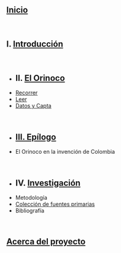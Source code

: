 ## [Inicio](index.html)
<br>

## I. [Introducción](intro.html)
<br>

- ##  II. [El Orinoco](orinoco.html)
- [Recorrer](recorrer.html)
- [Leer](leer.html)
- [Datos y Capta](datos.html)
<br>

- ## [III. Epílogo](epilogo.html)
- El Orinoco en la invención de Colombia
<br>

- ## IV. [Investigación](investigacion.html)
- Metodología
- [Colección de fuentes primarias](https://mariajoafana.github.io/inventar_colombia/)
- Bibliografía

<br>

## [Acerca del proyecto](about.html)
